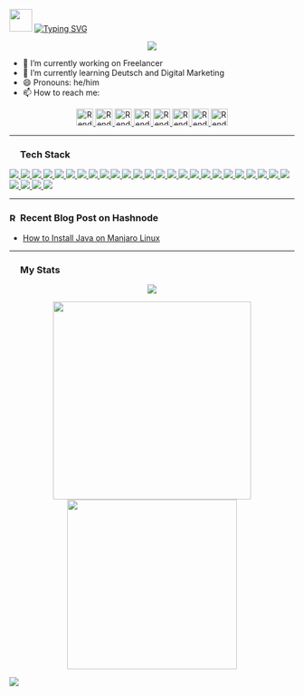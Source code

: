 <!--[Greetings]-->
<p align="left">
  <img src="https://github.com/rndsetiawan/rndsetiawan/blob/main/image/emoji/waving-hand_1f44b.gif" width="40px" height="40px" />
  <a href="https://git.io/typing-svg">
    <img src="https://readme-typing-svg.demolab.com?font=Fira+Code&size=40&pause=1000&color=00F70A&vCenter=true&width=435&lines=Hello!" alt="Typing SVG" />
  </a>
</p>

<!--[Banner]-->
<p align="center">
  <img src="https://github.com/rndsetiawan/rndsetiawan/blob/main/image/banner/CMB-001d.png"/>
</p>

* 🔭 I’m currently working on Freelancer 
* 🌱 I’m currently learning Deutsch and Digital Marketing<!-- * 👯 I’m looking to collaborate on --><!-- * 🤔 I’m looking for help with --><!-- * 💬 Ask me about -->
* 😄 Pronouns: he/him<!-- * ⚡ Fun fact: -->
* 📫 How to reach me:

<!--[Social Media Badges]-->
<p align="center"> 
  <!--[LinkedIn]-->
    <a href="https://www.linkedin.com/in/rndsetiawan/">
      <img src="https://cdn.simpleicons.org/linkedin/0A66C2" width="30px" title="Rendy's LinkedIn"/>
    </a>
  <!--[Twitter]-->
    <a href="https://www.twitter.com/rndsetiawan/">
      <img src="https://cdn.simpleicons.org/twitter/1DA1F2" width="30px" title="Rendy's Twitter"/>
    </a>
  <!--[Mastodon]
    <a href="techhub.social/@rndsetiawan">
      <img src="https://cdn.simpleicons.org/mastodon/6364FF" width="30px" title="Rendy's Mastodon"/>
    </a>-->
  <!--[Instagram]-->
    <a href="https://www.instagram.com/rnd.setiawan/">
      <img src="https://cdn.simpleicons.org/instagram/E4405F" width="30px" title="Rendy's Instagram"/>
    </a>
  <!--[Dev.To]-->
    <a href="https://dev.to/rndsetiawan">
      <img src="https://cdn.simpleicons.org/devdotto/grey" width="30px" title="Rendy's Dev.To"/>
    </a>
  <!--[Hashnode]-->
    <a href="https://rndsetiawan.hashnode.dev/">
      <img src="https://cdn.simpleicons.org/hashnode/2962FF" width="30px" title="Rendy's Hashnode"/>
    </a>
  <!--[Medium]-->
    <a href="https://rndsetiawan.medium.com">
      <img src="https://cdn.simpleicons.org/medium/grey" width="30px" title="Rendy's Medium"/>
    </a>
  <!--[Substack]-->
    <a href="https://rndsetiawan.substack.com">
      <img src="https://cdn.simpleicons.org/substack" width="30px" title="Rendy's Substack"/>
    </a>
  <!--[daily.dev]
    <a href="https://app.daily.dev/rndsetiawan">
      <img src="https://img.shields.io/badge/rndsetiawan-white?style=social&logo=daily.dev&logoColor=" title="Rendy's daily dev"/>
    </a>-->
  <!--[Replit]-->
    <a href="https://replit.com/@rndsetiawan">
      <img src="https://cdn.simpleicons.org/replit/F26207" width="30px" title="Rendy's Replit"/>
    </a>
  <!--[CodePen]
    <a href="">
      <img src="https://img.shields.io/badge/rndsetiawan-white?style=social&logo=codepen&logoColor=" title="Rendy's CodePen"/>
  </a>-->
</p>

---

<!--[Tech Stack]-->
<h3 align="left">
  <img src="https://github.com/rndsetiawan/rndsetiawan/blob/main/image/emoji/desktop-computer_1f5a5-fe0f.png" width="15px" height="15px" /> Tech Stack
</h3>
<p align="left">
  <!--[HTML]-->
    <a href="">
      <img src="https://img.shields.io/badge/-HTML-000000?style=flat-square&logo=html5&logoColor="/>
    </a>
  <!--[Markdown]-->
    <a href="">
      <img src="https://img.shields.io/badge/Markdown-000000?style=flat-square&logo=markdown&logoColor="/>
    </a>
  <!--[CSS]-->
    <a href="">
      <img src="https://img.shields.io/badge/-CSS-000000?style=flat-square&logo=css3&logoColor="/>
    </a>
  <!--[PHP]-->
    <a href="">
      <img src="https://img.shields.io/badge/-php-000000?style=flat-square&logo=php&logoColor=777BB4"/>
    </a>
  <!--[Java]-->
    <a href="">
      <img src="https://img.shields.io/badge/-Java-000000?style=flat-square&logo=java&logoColor="/>
    </a>
  <!--[Java Script]-->
    <a href="">
      <img src="https://img.shields.io/badge/-JavaScript-000000?style=flat-square&logo=javascript&logoColor=F7DF1E"/>
    </a>
  <!--[R]-->
    <a href="">
      <img src="https://img.shields.io/badge/-R-000000?style=flat-square&logo=r&logoColor=276DC3"/>
    </a>
  <!--[Microsoft Visual Basic]-->
    <a href="">
      <img src="https://img.shields.io/badge/-Microsoft%20Visual%20Basic-000000?style=flat-square&logo=microsoft-visual-basic&logoColor="/>
    </a>
  <!--[MySQL]-->
    <a href="">
      <img src="https://img.shields.io/badge/-MySQL-000000?style=flat-square&logo=mysql&logoColor=4479A1"/>
    </a>
  <!--[Oracle]-->
    <a href="">
      <img src="https://img.shields.io/badge/-Oracle-000000?style=flat-square&logo=oracle&logoColor=F80000"/>
    </a>
  <!--[Git]-->
    <a href="">
      <img src="https://img.shields.io/badge/-Git-000000?style=flat-square&logo=git&logoColor="/>
    </a>
  <!--[GitHub]-->
    <a href="">
      <img src="https://img.shields.io/badge/-GitHub-000000?style=flat-square&logo=github&logoColor="/>
    </a>
  <!--[Notepad++]-->
    <a href="">
      <img src="https://img.shields.io/badge/-Notepad++-000000?style=flat-square&logo=notepad%2B%2B&logoColor="/>
    </a>
  <!--[IntelliJ IDEA]-->
    <a href="">
      <img src="https://img.shields.io/badge/-IntelliJ%20IDEA-000000?style=flat-square&logo=intellij-idea&logoColor="/>
    </a>
  <!--[Visual Studio Code]-->
    <a href="">
      <img src="https://img.shields.io/badge/-Visual%20Studio%20Code-000000?style=flat-square&logo=visual-studio-code&logoColor=007ACC"/>
    </a>
  <!--[Replit]-->
    <a href="">
      <img src="https://img.shields.io/badge/-Replit-000000?style=flat-square&logo=replit&logoColor="/>
    </a>
  <!--[Adobe Dreamweaver]-->
    <a href="">
      <img src="https://img.shields.io/badge/Adobe%20Dreamweaver-000000?style=flat-squaree&logo=Adobe%20Dreamweaver&logoColor=34F400"/>
    </a>
  <!--[Postman]-->
    <a href="">
      <img src="https://img.shields.io/badge/-Postman-000000?style=flat-square&logo=postman&logoColor=FF6C37"/>
    </a>
  <!--[Katalon Studio]-->
    <a href="">
      <img src="https://img.shields.io/badge/-Katalon%20Studio-000000?style=flat-square&logo=katalon-studio&logoColor="/>
    </a>
  <!--[Apache JMeter]-->
    <a href="">
      <img src="https://img.shields.io/badge/-Apache%20JMeter-000000?style=flat-square&logo=apache-jmeter&logoColor=D22128"/>
    </a>
  <!--[Appium]-->
    <a href="">
      <img src="https://img.shields.io/badge/-Appium-000000?style=flat-square&logo=appium&logoColor="/>
    </a>
  <!--[Selenium Webdriver]-->
    <a href="">
      <img src="https://img.shields.io/badge/-Selenium-000000?style=flat-square&logo=selenium&logoColor=43B02A"/>
    </a>
  <!--[Cucumber]-->
    <a href="">
      <img src="https://img.shields.io/badge/-Cucumber-000000?style=flat-square&logo=cucumber&logoColor=23D96C"/>
    </a>
  <!--[Serenity]-->
    <a href="">
      <img src="https://img.shields.io/badge/-Serenity-000000?style=flat-square&logo=serenity&logoColor="/>
    </a>
  <!--[Jira]-->
    <a href="">
      <img src="https://img.shields.io/badge/-Jira-000000?style=flat-square&logo=jira&logoColor=0052CC"/>
    </a>
  <!--[TestRail]-->
    <a href="">
      <img src="https://img.shields.io/badge/-TestRail-000000?style=flat-square&logo=testrail&logoColor="/>
    </a>
  <!--[Trello]-->
    <a href="">
      <img src="https://img.shields.io/badge/-Trello-000000?style=fflat-square&logo=trello&logoColor=0052CC"/>
    </a>
  <!--[Windows]-->
    <a href="">
      <img src="https://img.shields.io/badge/-Windows-000000?style=flat-square&logo=windows&logoColor=0078D6"/>
    </a>
  <!--[Linux]-->
    <a href="">
      <img src="https://img.shields.io/badge/-Linux-000000?style=flat-square&logo=linux&logoColor=FCC624"/>
    </a>
</p>

---

<!--[Blog Posts]-->
<h3>
<a href="https://rndsetiawan.hashnode.dev/"><img src="https://cdn.simpleicons.org/hashnode/2962FF" width="15px" title="Rendy's Hashnode"/></a> Recent Blog Post on Hashnode
</h3>

<!-- BLOG-POST-LIST:START -->
- [How to Install Java on Manjaro Linux](https://rndsetiawan.hashnode.dev/how-to-install-java-on-manjaro-linux-2afe47c2276)
<!-- BLOG-POST-LIST:END -->

---

<!--[My Stats]-->
<h3>
  <img src="https://github.com/rndsetiawan/rndsetiawan/blob/main/image/emoji/fire_1f525.png" width="15px" height="15px" /> My Stats
</h3>

<p align="center">
  <!--[trophy]-->
    <a href="https://github.com/ryo-ma/github-profile-trophy">
      <img src="https://github-profile-trophy.vercel.app/?username=rndsetiawan&theme=radical&column=-1&no-bg=true&no-frame=true&rank=-?,-C"/>
    </a>
</p>
<p align="center">
  <!--[Rendy's GitHub streak-stats]-->
    <a href="https://git.io/streak-stats">
      <img length+"250" width="350" src="https://streak-stats.demolab.com/?user=rndsetiawan&theme=radical&hide_border=true&border_radius=20&mode=weekly"/>
    </a> 
  <!--[Rendy's GitHub stats]
    <a href="https://github.com/rndsetiawan/github-readme-stats">
      <img length+"250" width="350" src="https://github-readme-stats.vercel.app/api?username=rndsetiawan&count_private=true&show_icon=true&theme=radical&hide_border=true&border_radius=20"/>
    </a>-->
  <!--[Rendy's GitHub top-lang]-->
    <a href="https://github.com/rndsetiawan/github-readme-stats">
      <img length+"200" width="300" src="https://github-readme-stats.vercel.app/api/top-langs/?username=rndsetiawan&layout=compact&theme=radical&langs_count=10&hide_border=true&border_radius=20"/>
    </a>
</p>
<p align="center">
  <!--[GitHub Activity Graph]
    <img src="https://activity-graph.herokuapp.com/graph?username=rndsetiawan"/>-->
  <!--[GitHub metrics]
    <img src="https://metrics.lecoq.io/rndsetiawan"/>-->
</p>

<!--[Rendy's GitHub profile-views-counter]-->
  <img src="https://komarev.com/ghpvc/?username=rndsetiawan&color=blue&style=for-the-badge&label=👁️+VISITORS"/>

  <!--<img src="https://profile-counter.glitch.me/rndsetiawan/count.svg" alt="" />-->
  
<!----->

<!--[Resources]-->
<!--[GitHub Stats]-->
  <!-- https://github.com/anuraghazra/github-readme-stats -->

<!--[GitHub README Streak Stats]>
  <!-- https://github.com/DenverCoder1/github-readme-streak-stats -->

<!--[Awesome GitHub Profile README]-->
  <!-- https://github.com/abhisheknaiidu/awesome-github-profile-readme -->

<!--[Blog Post Workflow]-->
  <!-- https://github.com/gautamkrishnar/blog-post-workflow -->

<!--[GitHub Profile Trophy]-->
  <!-- https://github.com/ryo-ma/github-profile-trophy -->

<!--[README Typing SVG]-->
  <!-- https://github.com/denvercoder1/readme-typing-svg -->

<!--[Emojis]-->
  <!-- https://emojipedia.org/emoji/ -->

<!--[HTML Emojis]-->
  <!-- https://www.fileformat.info/index.htm -->

<!--[Shields]-->
  <!-- https://shields.io/ -->

<!--[Icont8]
  <!-- https://icons8.com/ -->

<!--[Icons]-->
  <!-- https://simpleicons.org/ -->

<!--[Icons]-->
  <!-- https://simpleicons.vercel.app/ -->

<!--[Create Self Updating README.md]-->
  <!-- https://medium.com/swlh/how-to-create-a-self-updating-readme-md-for-your-github-profile-f8b05744ca91 -->
